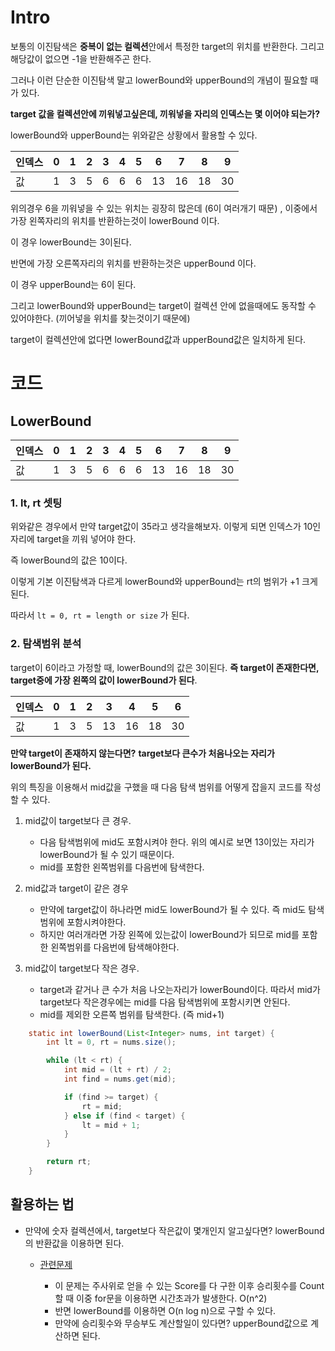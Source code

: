 # Intro

보통의 이진탐색은 **중복이 없는 컬렉션**안에서 특정한 target의 위치를 반환한다. 그리고 해당값이 없으면 -1을 반환해주곤 한다.

그러나 이런 단순한 이진탐색 말고 lowerBound와 upperBound의 개념이 필요할 때가 있다.

**target 값을 컬렉션안에 끼워넣고싶은데, 끼워넣을 자리의 인덱스는 몇 이어야 되는가?**

lowerBound와 upperBound는 위와같은 상황에서 활용할 수 있다.

인덱스 | 0 | 1 | 2 | 3 | 4 | 5 |  6 |  7 |  8 |  9 
|--|--|--|--|--|--|--|--|--|--|--|
값 | 1 | 3 | 5 | 6 | 6 | 6 | 13 | 16 | 18 | 30

위의경우 6을 끼워넣을 수 있는 위치는 굉장히 많은데 (6이 여러개기 때문) , 이중에서 가장 왼쪽자리의 위치를 반환하는것이 lowerBound 이다.

이 경우 lowerBound는 3이된다.

반면에 가장 오른쪽자리의 위치를 반환하는것은 upperBound 이다.

이 경우 upperBound는 6이 된다.

그리고 lowerBound와 upperBound는 target이 컬렉션 안에 없을때에도 동작할 수 있어야한다. (끼어넣을 위치를 찾는것이기 때문에)

target이 컬렉션안에 없다면 lowerBound값과 upperBound값은 일치하게 된다.

# 코드

## LowerBound

인덱스 | 0 | 1 | 2 | 3 | 4 | 5 |  6 |  7 |  8 |  9 
|--|--|--|--|--|--|--|--|--|--|--|
값 | 1 | 3 | 5 | 6 | 6 | 6 | 13 | 16 | 18 | 30

### 1. lt, rt 셋팅

위와같은 경우에서 만약 target값이 35라고 생각을해보자. 이렇게 되면 인덱스가 10인자리에 target을 끼워 넣어야 한다.

즉 lowerBound의 값은 10이다.

이렇게 기본 이진탐색과 다르게 lowerBound와 upperBound는 rt의 범위가 +1 크게된다.

따라서 `lt = 0, rt = length or size` 가 된다.

### 2. 탐색범위 분석

target이 6이라고 가정할 때, lowerBound의 값은 3이된다. **즉 target이 존재한다면, target중에 가장 왼쪽의 값이 lowerBound가 된다**.

인덱스 | 0 | 1 | 2 | 3 | 4 | 5 |  6 |
|--|--|--|--|--|--|--|--|
값 | 1 | 3 | 5 | 13 | 16 | 18 | 30

**만약 target이 존재하지 않는다면?** **target보다 큰수가 처음나오는 자리가 lowerBound가 된다.**

위의 특징을 이용해서 mid값을 구했을 때 다음 탐색 범위를 어떻게 잡을지 코드를 작성할 수 있다.


1. mid값이 target보다 큰 경우.

   - 다음 탐색범위에 mid도 포함시켜야 한다. 위의 예시로 보면 13이있는 자리가 lowerBound가 될 수 있기 때문이다.
   - mid를 포함한 왼쪽범위를 다음번에 탐색한다.

2. mid값과 target이 같은 경우

   - 만약에 target값이 하나라면 mid도 lowerBound가 될 수 있다. 즉 mid도 탐색범위에 포함시켜야한다.
   - 하지만 여러개라면 가장 왼쪽에 있는값이 lowerBound가 되므로 mid를 포함한 왼쪽범위를 다음번에 탐색해야한다.

3. mid값이 target보다 작은 경우.

   - target과 같거나 큰 수가 처음 나오는자리가 lowerBound이다. 따라서 mid가 target보다 작은경우에는 mid를 다음 탐색범위에 포함시키면 안된다.
   - mid를 제외한 오른쪽 범위를 탐색한다. (즉 mid+1)

    
```java
    static int lowerBound(List<Integer> nums, int target) {
        int lt = 0, rt = nums.size();

        while (lt < rt) {
            int mid = (lt + rt) / 2;
            int find = nums.get(mid);

            if (find >= target) {
                rt = mid;
            } else if (find < target) {
                lt = mid + 1;
            }
        }

        return rt;
    }


```






## 활용하는 법

- 만약에 숫자 컬렉션에서, target보다 작은값이 몇개인지 알고싶다면? lowerBound의 반환값을 이용하면 된다.

  - [관련문제](https://school.programmers.co.kr/learn/courses/30/lessons/258709)
  
    - 이 문제는 주사위로 얻을 수 있는 Score를 다 구한 이후 승리횟수를 Count할 때 이중 for문을 이용하면 시간초과가 발생한다. O(n^2)
    - 반면 lowerBound를 이용하면 O(n log n)으로 구할 수 있다.
    - 만약에 승리횟수와 무승부도 계산할일이 있다면? upperBound값으로 계산하면 된다.
